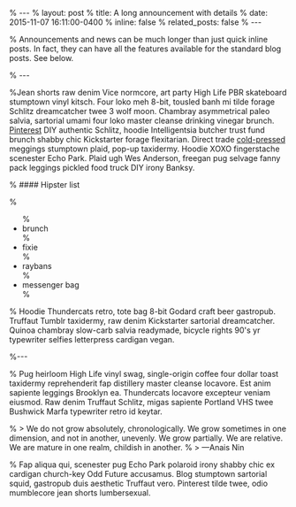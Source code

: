 % ---
% layout: post
% title: A long announcement with details
% date: 2015-11-07 16:11:00-0400
% inline: false
% related_posts: false
% ---

% Announcements and news can be much longer than just quick inline posts. In fact, they can have all the features available for the standard blog posts. See below.

% ---

%Jean shorts raw denim Vice normcore, art party High Life PBR skateboard stumptown vinyl kitsch. Four loko meh 8-bit, tousled banh mi tilde forage Schlitz dreamcatcher twee 3 wolf moon. Chambray asymmetrical paleo salvia, sartorial umami four loko master cleanse drinking vinegar brunch. <a href="https://www.pinterest.com">Pinterest</a> DIY authentic Schlitz, hoodie Intelligentsia butcher trust fund brunch shabby chic Kickstarter forage flexitarian. Direct trade <a href="https://en.wikipedia.org/wiki/Cold-pressed_juice">cold-pressed</a> meggings stumptown plaid, pop-up taxidermy. Hoodie XOXO fingerstache scenester Echo Park. Plaid ugh Wes Anderson, freegan pug selvage fanny pack leggings pickled food truck DIY irony Banksy.

% #### Hipster list

% <ul>
%    <li>brunch</li>
%    <li>fixie</li>
%    <li>raybans</li>
%    <li>messenger bag</li>
%</ul>

% Hoodie Thundercats retro, tote bag 8-bit Godard craft beer gastropub. Truffaut Tumblr taxidermy, raw denim Kickstarter sartorial dreamcatcher. Quinoa chambray slow-carb salvia readymade, bicycle rights 90's yr typewriter selfies letterpress cardigan vegan.

%---
 
% Pug heirloom High Life vinyl swag, single-origin coffee four dollar toast taxidermy reprehenderit fap distillery master cleanse locavore. Est anim sapiente leggings Brooklyn ea. Thundercats locavore excepteur veniam eiusmod. Raw denim Truffaut Schlitz, migas sapiente Portland VHS twee Bushwick Marfa typewriter retro id keytar.

% > We do not grow absolutely, chronologically. We grow sometimes in one dimension, and not in another, unevenly. We grow partially. We are relative. We are mature in one realm, childish in another.
% > —Anais Nin

% Fap aliqua qui, scenester pug Echo Park polaroid irony shabby chic ex cardigan church-key Odd Future accusamus. Blog stumptown sartorial squid, gastropub duis aesthetic Truffaut vero. Pinterest tilde twee, odio mumblecore jean shorts lumbersexual.
